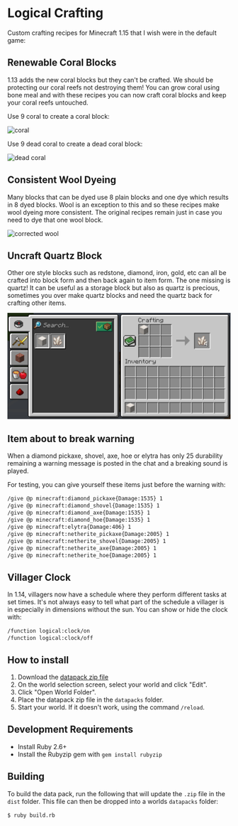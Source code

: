 # Logical Crafting

Custom crafting recipes for Minecraft 1.15 that I wish were in the default game:

## Renewable Coral Blocks

1.13 adds the new coral blocks but they can't be crafted. We should be protecting our coral reefs not destroying them!
You can grow coral using bone meal and with these recipes you can now craft coral blocks and keep your coral reefs
untouched.

Use 9 coral to create a coral block:

![coral](https://raw.githubusercontent.com/logicalgeekboy/logical-crafting/master/screenshots/coral_blocks.png)

Use 9 dead coral to create a dead coral block:

![dead coral](https://raw.githubusercontent.com/logicalgeekboy/logical-crafting/master/screenshots/dead_coral_blocks.png)

## Consistent Wool Dyeing

Many blocks that can be dyed use 8 plain blocks and one dye which results in 8 dyed blocks. Wool is an exception to this
and so these recipes make wool dyeing more consistent. The original recipes remain just in case you need to dye that one
wool block.

![corrected wool](https://raw.githubusercontent.com/logicalgeekboy/logical-crafting/master/screenshots/wool.png)

## Uncraft Quartz Block

Other ore style blocks such as redstone, diamond, iron, gold, etc can all be crafted into block form and then back again to
item form. The one missing is quartz! It can be useful as a storage block but also as quartz is precious, sometimes you over
make quartz blocks and need the quartz back for crafting other items.

![quartz block](https://raw.githubusercontent.com/logicalgeekboy/logical-crafting/master/screenshots/quartz.png)

## Item about to break warning

When a diamond pickaxe, shovel, axe, hoe or elytra has only 25 durability remaining a warning message is posted in the chat and a
breaking sound is played.

For testing, you can give yourself these items just before the warning with:

```
/give @p minecraft:diamond_pickaxe{Damage:1535} 1
/give @p minecraft:diamond_shovel{Damage:1535} 1
/give @p minecraft:diamond_axe{Damage:1535} 1
/give @p minecraft:diamond_hoe{Damage:1535} 1
/give @p minecraft:elytra{Damage:406} 1
/give @p minecraft:netherite_pickaxe{Damage:2005} 1
/give @p minecraft:netherite_shovel{Damage:2005} 1
/give @p minecraft:netherite_axe{Damage:2005} 1
/give @p minecraft:netherite_hoe{Damage:2005} 1
```

## Villager Clock

In 1.14, villagers now have a schedule where they perform different tasks at set times. It's not always easy to tell
what part of the schedule a villager is in especially in dimensions without the sun. You can show or hide the clock
with:

```
/function logical:clock/on
/function logical:clock/off
```

## How to install

1. Download the [datapack zip file](https://github.com/LogicalGeekBoy/logical-crafting/raw/master/dist/logical-crafting.zip)
2. On the world selection screen, select your world and click "Edit".
3. Click "Open World Folder".
4. Place the datapack zip file in the `datapacks` folder.
5. Start your world. If it doesn't work, using the command `/reload`.

## Development Requirements

* Install Ruby 2.6+
* Install the Rubyzip gem with `gem install rubyzip`

## Building

To build the data pack, run the following that will update the `.zip` file in the `dist` folder. This file can then be
dropped into a worlds `datapacks` folder:

```
$ ruby build.rb
```
